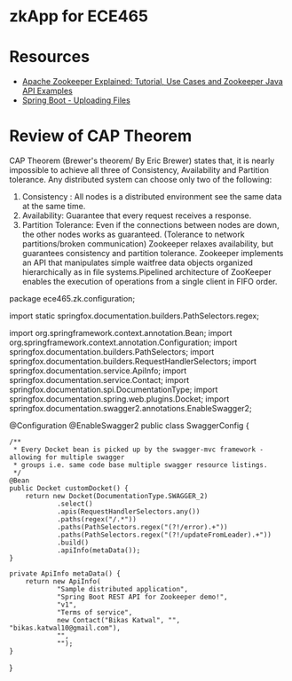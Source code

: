 # zkApp for ECE465

# Resources
* [Apache Zookeeper Explained: Tutorial, Use Cases and Zookeeper Java API Examples](http://java.globinch.com/enterprise-services/zookeeper/apache-zookeeper-explained-tutorial-cases-zookeeper-java-api-examples/)
* [Spring Boot - Uploading Files](https://spring.io/guides/gs/uploading-files/)

# Review of CAP Theorem
CAP Theorem (Brewer's theorem/ By Eric Brewer) states that, it is nearly impossible to achieve all three of Consistency, Availability and Partition tolerance. Any distributed system can choose only two of the following:
1. Consistency : All nodes is a distributed environment see the same data at the same time.
2. Availability: Guarantee that every request receives a response.
3. Partition Tolerance: Even if the connections between nodes are down, the other nodes works as guaranteed. (Tolerance to network partitions/broken communication)
   Zookeeper relaxes availability, but guarantees consistency and partition tolerance. Zookeeper implements an API that manipulates simple waitfree data objects organized hierarchically as in file systems.Pipelined architecture of ZooKeeper enables the execution of operations from a single client in FIFO order.











package ece465.zk.configuration;

import static springfox.documentation.builders.PathSelectors.regex;

import org.springframework.context.annotation.Bean;
import org.springframework.context.annotation.Configuration;
import springfox.documentation.builders.PathSelectors;
import springfox.documentation.builders.RequestHandlerSelectors;
import springfox.documentation.service.ApiInfo;
import springfox.documentation.service.Contact;
import springfox.documentation.spi.DocumentationType;
import springfox.documentation.spring.web.plugins.Docket;
import springfox.documentation.swagger2.annotations.EnableSwagger2;

@Configuration
@EnableSwagger2
public class SwaggerConfig {

    /**
     * Every Docket bean is picked up by the swagger-mvc framework - allowing for multiple swagger
     * groups i.e. same code base multiple swagger resource listings.
     */
    @Bean
    public Docket customDocket() {
        return new Docket(DocumentationType.SWAGGER_2)
                .select()
                .apis(RequestHandlerSelectors.any())
                .paths(regex("/.*"))
                .paths(PathSelectors.regex("(?!/error).+"))
                .paths(PathSelectors.regex("(?!/updateFromLeader).+"))
                .build()
                .apiInfo(metaData());
    }

    private ApiInfo metaData() {
        return new ApiInfo(
                "Sample distributed application",
                "Spring Boot REST API for Zookeeper demo!",
                "v1",
                "Terms of service",
                new Contact("Bikas Katwal", "", "bikas.katwal10@gmail.com"),
                "",
                "");
    }
}